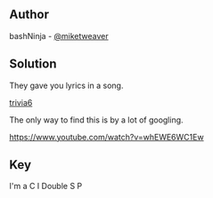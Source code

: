 ## Author
bashNinja - [@miketweaver](https://twitter.com/miketweaver)

## Solution
They gave you lyrics in a song. 

[trivia6](files/trivia6.txt)

The only way to find this is by a lot of googling.

https://www.youtube.com/watch?v=whEWE6WC1Ew

## Key
I'm a C I Double S P
